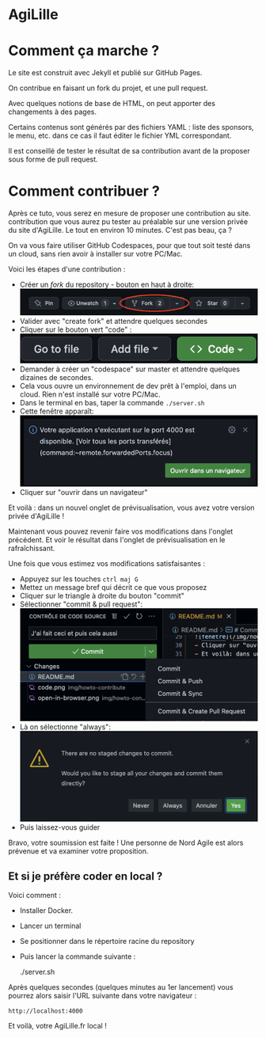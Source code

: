 # AgiLille

# Comment ça marche ?

Le site est construit avec Jekyll et publié sur GitHub Pages.

On contribue en faisant un fork du projet, et une pull request.

Avec quelques notions de base de HTML, on peut apporter des changements à des pages.

Certains contenus sont générés par des fichiers YAML : liste des sponsors, le menu, etc. dans ce cas il faut éditer le fichier YML correspondant.

Il est conseillé de tester le résultat de sa contribution avant de la proposer sous forme de pull request.

# Comment contribuer ?

Après ce tuto, vous serez en mesure de proposer une contribution au site.  contribution que vous aurez pu tester au préalable sur une version privée du site d'AgiLille. Le tout en environ 10 minutes. C'est pas beau, ça ?

On va vous faire utiliser GitHub Codespaces, pour que tout soit testé dans un cloud, sans rien avoir à installer sur votre PC/Mac.

Voici les étapes d'une contribution :
- Créer un *fork* du repository - bouton en haut à droite:
![fork](./img/howto-contribute/fork.png)
- Valider avec "create fork" et attendre quelques secondes
- Cliquer sur le bouton vert "code" :
![bouton code](./img/howto-contribute/code.png)
- Demander à créer un "codespace" sur master et attendre quelques dizaines de secondes.
- Cela vous ouvre un environnement de dev prêt à l'emploi, dans un cloud. Rien n'est installé sur votre PC/Mac.
- Dans le terminal en bas, taper la commande `./server.sh`
- Cette fenêtre apparaît:
![fenêtre](./img/howto-contribute/open-in-browser.png)
- Cliquer sur "ouvrir dans un navigateur"

Et voilà : dans un nouvel onglet de prévisualisation, vous avez votre version privée d'AgiLille !

Maintenant vous pouvez revenir faire vos modifications dans l'onglet précédent. Et voir le résultat dans l'onglet de prévisualisation en le rafraîchissant.

Une fois que vous estimez vos modifications satisfaisantes :
- Appuyez sur les touches `ctrl maj G`
- Mettez un message bref qui décrit ce que vous proposez
- Cliquer sur le triangle à droite du bouton "commit"
- Sélectionner "commit & pull request":
![commit and pull request](./img/howto-contribute/commit-and-pr.png)
- Là on sélectionne "always":
![always add to staged](./img/howto-contribute/always-add-to-staged.png)
- Puis laissez-vous guider

Bravo, votre soumission est faite ! 
Une personne de Nord Agile est alors prévenue et va examiner votre proposition.

## Et si je préfère coder en local ?

Voici comment :

- Installer Docker.
- Lancer un terminal
- Se positionner dans le répertoire racine du repository 
- Puis lancer la commande suivante :


    ./server.sh

Après quelques secondes (quelques minutes au 1er lancement) vous pourrez alors saisir l'URL suivante dans votre navigateur :

    http://localhost:4000

Et voilà, votre AgiLille.fr local !
